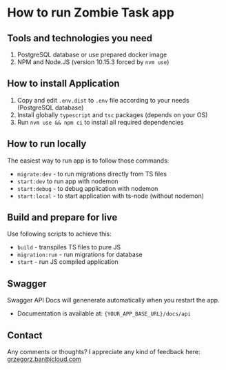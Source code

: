 # How to run Zombie Task app

## Tools and technologies you need

1. PostgreSQL database or use prepared docker image
2. NPM and Node.JS (version 10.15.3 forced by `nvm use`)

## How to install Application

1. Copy and edit `.env.dist` to `.env` file according to your needs (PostgreSQL database)
2. Install globally `typescript` and `tsc` packages (depends on your OS)
3. Run `nvm use && npm ci` to install all required dependencies

## How to run locally

The easiest way to run app is to follow those commands:

- `migrate:dev` - to run migrations directly from TS files
- `start:dev` to run app with nodemon
- `start:debug` - to debug application with nodemon
- `start:local` - to start application with ts-node (without nodemon)

## Build and prepare for live

Use following scripts to achieve this:

- `build` - transpiles TS files to pure JS
- `migration:run` - run migrations for database
- `start` - run JS compiled application

## Swagger

Swagger API Docs will genenerate automatically when you restart the app.

- Documentation is available at: `{YOUR_APP_BASE_URL}/docs/api`

## Contact

Any comments or thoughts? I appreciate any kind of feedback here: [grzegorz.bar@icloud.com](mailto:grzegorz.bar@icloud.com)
